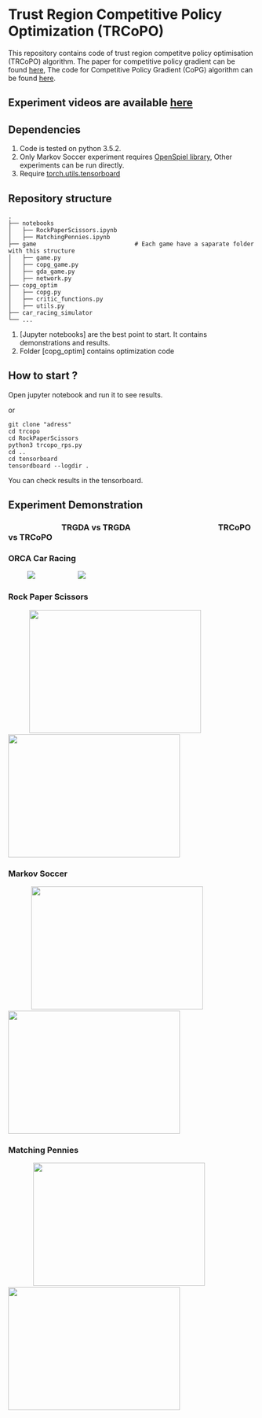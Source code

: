 # Trust Region Competitive Policy Optimization (TRCoPO)
This repository contains code of trust region competitve policy optimisation (TRCoPO) algorithm. The paper for competitive policy gradient can be found [here](https://arxiv.org/abs/2006.10611),
The code for Competitive Policy Gradient (CoPG) algorithm can be found [here](https://github.com/manish-pra/copg). 

## Experiment videos are available [here](https://sites.google.com/view/rl-copo)
## Dependencies
1. Code is tested on python 3.5.2.
2. Only Markov Soccer experiment requires [OpenSpiel library](https://github.com/deepmind/open_spiel), Other experiments can be run directly. 
3. Require [torch.utils.tensorboard](https://pytorch.org/docs/stable/tensorboard.html)

## Repository structure
    .
    ├── notebooks
    │   ├── RockPaperScissors.ipynb
    │   ├── MatchingPennies.ipynb
    ├── game                            # Each game have a saparate folder with this structure
    │   ├── game.py                     
    │   ├── copg_game.py                
    │   ├── gda_game.py
    │   ├── network.py
    ├── copg_optim
    │   ├── copg.py 
    │   ├── critic_functions.py 
    │   ├── utils.py 
    ├── car_racing_simulator
    └── ...
1. [Jupyter notebooks] are the best point to start. It contains demonstrations and results. 
2. Folder [copg_optim] contains optimization code

## How to start ?
Open jupyter notebook and run it to see results.

or

```
git clone "adress"
cd trcopo
cd RockPaperScissors
python3 trcopo_rps.py
cd ..
cd tensorboard
tensordboard --logdir .
```
You can check results in the tensorboard.

## Experiment Demonstration
### &nbsp;&nbsp; &nbsp;&nbsp;&nbsp;&nbsp;&nbsp;&nbsp; &nbsp;&nbsp;&nbsp;&nbsp;&nbsp; &nbsp;&nbsp;&nbsp;&nbsp;&nbsp; &nbsp;&nbsp;&nbsp;&nbsp;&nbsp;  TRGDA vs TRGDA    &nbsp;&nbsp;&nbsp;&nbsp;&nbsp; &nbsp;&nbsp;&nbsp;&nbsp;&nbsp; &nbsp;&nbsp;&nbsp;&nbsp;&nbsp; &nbsp;&nbsp;&nbsp;&nbsp;  &nbsp; &nbsp;&nbsp;&nbsp;&nbsp;&nbsp;&nbsp;&nbsp;&nbsp; &nbsp;&nbsp;&nbsp;&nbsp;&nbsp; &nbsp;&nbsp;&nbsp;&nbsp;                  TRCoPO vs TRCoPO
### ORCA Car Racing
&nbsp; &nbsp;&nbsp;&nbsp;&nbsp;&nbsp; &nbsp;&nbsp;![](https://user-images.githubusercontent.com/37489792/84300401-87121a80-ab52-11ea-995b-3e62ebcddc0b.gif) &nbsp; &nbsp;&nbsp;&nbsp;&nbsp; &nbsp; &nbsp;&nbsp;&nbsp;&nbsp; &nbsp; &nbsp;&nbsp;&nbsp;&nbsp; ![](https://user-images.githubusercontent.com/37489792/84300407-88434780-ab52-11ea-8d47-c5f547594617.gif)
### Rock Paper Scissors
&nbsp;&nbsp; &nbsp;&nbsp;&nbsp; &nbsp; &nbsp;&nbsp;<img src="https://user-images.githubusercontent.com/37489792/84299773-96449880-ab51-11ea-8844-5bc6140ac88c.gif" width="350" height="250">&nbsp; &nbsp; &nbsp;&nbsp;&nbsp;&nbsp;&nbsp;&nbsp;&nbsp; &nbsp;&nbsp;&nbsp; &nbsp;&nbsp;&nbsp; <img src="https://user-images.githubusercontent.com/37489792/84299771-95ac0200-ab51-11ea-8841-a99fd98a0006.gif" width="350" height="250"> 

### Markov Soccer
&nbsp; &nbsp;&nbsp;&nbsp;&nbsp; &nbsp;&nbsp;&nbsp;&nbsp;&nbsp;<img src="https://user-images.githubusercontent.com/37489792/84299766-947ad500-ab51-11ea-9dda-1713584abaa0.gif" width="350" height="250">&nbsp; &nbsp;&nbsp;&nbsp; &nbsp; &nbsp;&nbsp; &nbsp;&nbsp;&nbsp; <img src="https://user-images.githubusercontent.com/37489792/84299762-93e23e80-ab51-11ea-81e6-830e89e2ff10.gif" width="350" height="250"> 

### Matching Pennies
&nbsp; &nbsp;&nbsp;&nbsp; &nbsp; &nbsp;&nbsp; &nbsp;&nbsp;<img src="https://user-images.githubusercontent.com/37489792/84299770-95136b80-ab51-11ea-8f94-b94bda3cb7ac.gif" width="350" height="250">&nbsp;&nbsp; &nbsp;&nbsp;&nbsp;&nbsp; &nbsp;&nbsp;&nbsp; &nbsp;&nbsp;&nbsp;&nbsp; &nbsp;<img src="https://user-images.githubusercontent.com/37489792/84299768-947ad500-ab51-11ea-865c-5aaa2e98d18e.gif" width="350" height="250"> 


